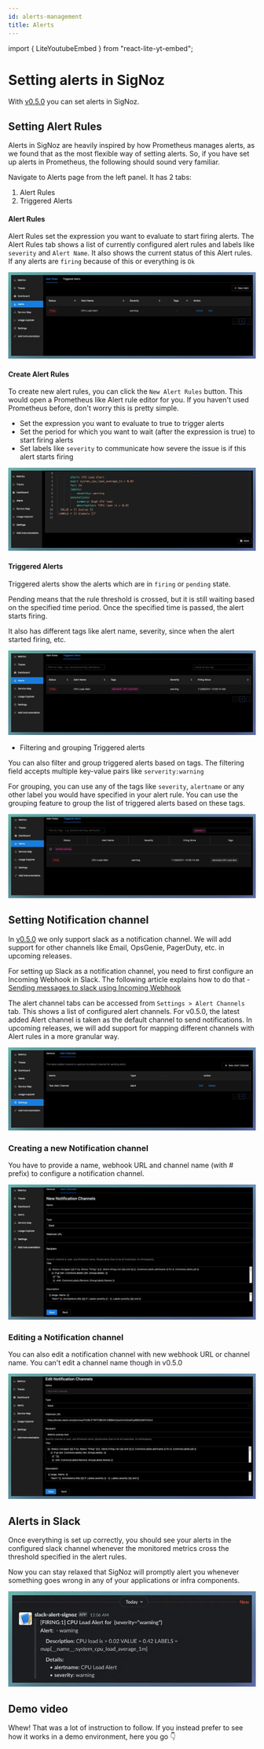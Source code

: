 ```yaml
---
id: alerts-management
title: Alerts 
---
```


import { LiteYoutubeEmbed } from "react-lite-yt-embed";

# Setting alerts in SigNoz  

With [v0.5.0](https://github.com/SigNoz/signoz/releases/tag/v0.5.0) you can set alerts in SigNoz.


## Setting Alert Rules

Alerts in SigNoz are heavily inspired by how Prometheus manages alerts, as we found that as the most flexible way of setting alerts. So, if you have set up alerts in Prometheus, the following should sound very familiar.

Navigate to Alerts page from the left panel. It has 2 tabs:

1. Alert Rules
2. Triggered Alerts


#### Alert Rules

Alert Rules set the expression you want to evaluate to start firing alerts. The Alert Rules tab shows a list of currently configured alert rules and labels like `severity` and `Alert Name`. It also shows the current status of this Alert rules. If any alerts are `firing` because of this or everything is `Ok`




![alert-rules](../../static/img/docs/alert-rules.webp)


#### Create Alert Rules

To create new alert rules, you can click the `New Alert Rules` button. This would open a Prometheus like Alert rule editor for you. If you haven't used Prometheus before, don't worry this is pretty simple.

- Set the expression you want to evaluate to true to trigger alerts
- Set the period for which you want to wait (after the expression is true) to start firing alerts
- Set labels like `severity` to communicate how severe the issue is if this alert starts firing

![new-alert-rules](../../static/img/docs/new-alert-rules.webp)


#### Triggered Alerts

Triggered alerts show the alerts which are in `firing` or `pending` state. 

Pending means that the rule threshold is crossed, but it is still waiting based on the specified time period. Once the specified time is passed, the alert starts firing.

It also has different tags like alert name, severity, since when the alert started firing, etc.

![triggered-alerts](../../static/img/docs/triggered-alerts.webp)

- Filtering and grouping Triggered alerts

You can also filter and group triggered alerts based on tags. The filtering field accepts multiple key-value pairs like `serverity:warning`

For grouping, you can use any of the tags like `severity`, `alertname` or any other label you would have specified in your alert rule. You can use the grouping feature to group the list of triggered alerts based on these tags.


![triggered-alerts-groups](../../static/img/docs/triggered-alerts-groups.webp)


## Setting Notification channel

In [v0.5.0](https://github.com/SigNoz/signoz/releases/tag/v0.5.0) we only support slack as a notification channel. We will add support for other channels like Email, OpsGenie, PagerDuty, etc. in upcoming releases.

For setting up Slack as a notification channel, you need to first configure an Incoming Webhook in Slack. The following article explains how to do that - [Sending messages to slack using Incoming Webhook](https://api.slack.com/messaging/webhooks)


The alert channel tabs can be accessed from `Settings > Alert Channels` tab. This shows a list of configured alert channels. For v0.5.0, the latest added Alert channel is taken as the default channel to send notifications. In upcoming releases, we will add support for mapping different channels with Alert rules in a more granular way.

![alert-channels](../../static/img/docs/alert-channels.webp)


### Creating a new Notification channel

You have to provide a name, webhook URL and channel name (with # prefix) to configure a notification channel.

![new-notification-channel](../../static/img/docs/new-notification-channel.webp)

### Editing a Notification channel

You can also edit a notification channel with new webhook URL or channel name. You can't edit a channel name though in v0.5.0

![edit-notification-channel](../../static/img/docs/edit-notification-channel.webp)


## Alerts in Slack

Once everything is set up correctly, you should see your alerts in the configured slack channel whenever the monitored metrics cross the threshold specified in the alert rules.

Now you can stay relaxed that SigNoz will promptly alert you whenever something goes wrong in any of your applications or infra components.

![alerts-in-slack](../../static/img/docs/alerts-in-slack.webp)


## Demo video 

Whew! That was a lot of instruction to follow. If you instead prefer to see how it works in a demo environment, here you go 👇

<p>&nbsp;</p>

<LiteYoutubeEmbed id="HBLtC3UKpmA" mute={false} />

<p>&nbsp;</p>



